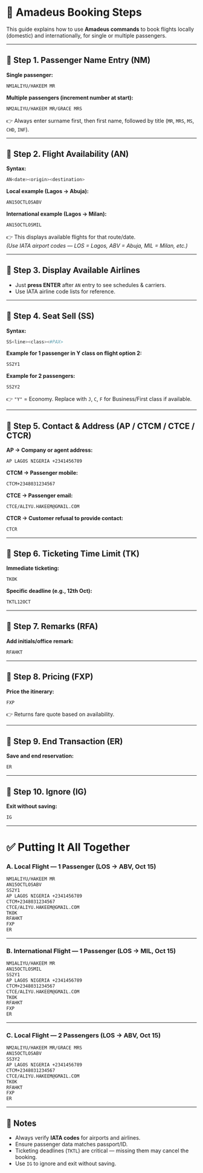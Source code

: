 # 🛫 Amadeus Booking Steps

This guide explains how to use **Amadeus commands** to book flights locally (domestic) and internationally, for single or multiple passengers.

---

## 🔹 Step 1. Passenger Name Entry (NM)

**Single passenger:**
```bash
NM1ALIYU/HAKEEM MR
```

**Multiple passengers (increment number at start):**
```bash
NM2ALIYU/HAKEEM MR/GRACE MRS
```

👉 Always enter surname first, then first name, followed by title (`MR`, `MRS`, `MS`, `CHD`, `INF`).

---

## 🔹 Step 2. Flight Availability (AN)

**Syntax:**
```bash
AN<date><origin><destination>
```

**Local example (Lagos → Abuja):**
```bash
AN15OCTLOSABV
```

**International example (Lagos → Milan):**
```bash
AN15OCTLOSMIL
```

👉 This displays available flights for that route/date.  
*(Use IATA airport codes — LOS = Lagos, ABV = Abuja, MIL = Milan, etc.)*

---

## 🔹 Step 3. Display Available Airlines

- Just **press ENTER** after `AN` entry to see schedules & carriers.  
- Use IATA airline code lists for reference.

---

## 🔹 Step 4. Seat Sell (SS)

**Syntax:**
```bash
SS<line><class><#PAX>
```

**Example for 1 passenger in Y class on flight option 2:**
```bash
SS2Y1
```

**Example for 2 passengers:**
```bash
SS2Y2
```

👉 `"Y"` = Economy. Replace with `J`, `C`, `F` for Business/First class if available.

---

## 🔹 Step 5. Contact & Address (AP / CTCM / CTCE / CTCR)

**AP → Company or agent address:**
```bash
AP LAGOS NIGERIA +2341456789
```

**CTCM → Passenger mobile:**
```bash
CTCM+2348031234567
```

**CTCE → Passenger email:**
```bash
CTCE/ALIYU.HAKEEM@GMAIL.COM
```

**CTCR → Customer refusal to provide contact:**
```bash
CTCR
```

---

## 🔹 Step 6. Ticketing Time Limit (TK)

**Immediate ticketing:**
```bash
TKOK
```

**Specific deadline (e.g., 12th Oct):**
```bash
TKTL12OCT
```

---

## 🔹 Step 7. Remarks (RFA)

**Add initials/office remark:**
```bash
RFAHKT
```

---

## 🔹 Step 8. Pricing (FXP)

**Price the itinerary:**
```bash
FXP
```

👉 Returns fare quote based on availability.

---

## 🔹 Step 9. End Transaction (ER)

**Save and end reservation:**
```bash
ER
```

---

## 🔹 Step 10. Ignore (IG)

**Exit without saving:**
```bash
IG
```

---

# ✅ Putting It All Together

### A. Local Flight — 1 Passenger (LOS → ABV, Oct 15)
```bash
NM1ALIYU/HAKEEM MR
AN15OCTLOSABV
SS2Y1
AP LAGOS NIGERIA +2341456789
CTCM+2348031234567
CTCE/ALIYU.HAKEEM@GMAIL.COM
TKOK
RFAHKT
FXP
ER
```

---

### B. International Flight — 1 Passenger (LOS → MIL, Oct 15)
```bash
NM1ALIYU/HAKEEM MR
AN15OCTLOSMIL
SS2Y1
AP LAGOS NIGERIA +2341456789
CTCM+2348031234567
CTCE/ALIYU.HAKEEM@GMAIL.COM
TKOK
RFAHKT
FXP
ER
```

---

### C. Local Flight — 2 Passengers (LOS → ABV, Oct 15)
```bash
NM2ALIYU/HAKEEM MR/GRACE MRS
AN15OCTLOSABV
SS3Y2
AP LAGOS NIGERIA +2341456789
CTCM+2348031234567
CTCE/ALIYU.HAKEEM@GMAIL.COM
TKOK
RFAHKT
FXP
ER
```

---

## 📌 Notes
- Always verify **IATA codes** for airports and airlines.  
- Ensure passenger data matches passport/ID.  
- Ticketing deadlines (`TKTL`) are critical — missing them may cancel the booking.  
- Use `IG` to ignore and exit without saving.  
